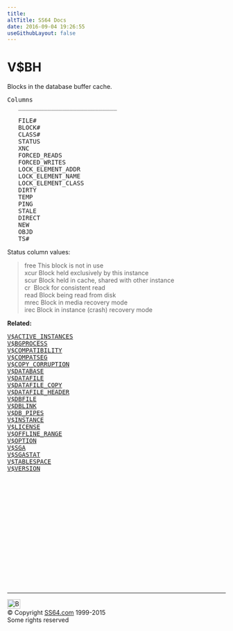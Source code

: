 ```yaml
---
title:
altTitle: SS64 Docs
date: 2016-09-04 19:26:55
useGithubLayout: false
---
```

<!-- #BeginLibraryItem "/Library/head_orav.lbi" --><!-- #EndLibraryItem --><h1>V$BH </h1>  
 <p> Blocks in the database buffer cache. </p> 
 
<pre>Columns
   ___________________________
 
   FILE#
   BLOCK#
   CLASS#
   STATUS
   XNC
   FORCED_READS
   FORCED_WRITES
   LOCK_ELEMENT_ADDR
   LOCK_ELEMENT_NAME
   LOCK_ELEMENT_CLASS
   DIRTY
   TEMP
   PING
   STALE
   DIRECT
   NEW
   OBJD
   TS#
</pre>
<p>Status column values:</p>
<blockquote>
<p> <span class="code">free</span> This block is not in use<br>
<span class="code">xcur</span> Block held exclusively by this instance<br>
<span class="code">scur</span> Block held in cache, shared with other instance<br>
<span class="code">cr</span> &nbsp;Block for consistent read<br>
<span class="code">read</span> Block being read from disk<br>
<span class="code">mrec</span> Block in media recovery mode<br>
<span class="code">irec</span> Block in instance (crash) recovery mode </p>
</blockquote>
<p><b>Related:</b></p>
<pre><a href="V$ACTIVE_INSTANCES.html">V$ACTIVE_INSTANCES</a> 
<a href="V$BGPROCESS.html">V$BGPROCESS</a> 
<a href="V$COMPATIBILITY.html">V$COMPATIBILITY</a> 
<a href="V$COMPATSEG.html">V$COMPATSEG</a> 
<a href="V$COPY_CORRUPTION.html">V$COPY_CORRUPTION</a> 
<a href="V$DATABASE.html">V$DATABASE</a> 
<a href="V$DATAFILE.html">V$DATAFILE</a> 
<a href="V$DATAFILE_COPY.html">V$DATAFILE_COPY</a> 
<a href="V$DATAFILE_HEADER.html">V$DATAFILE_HEADER</a> 
<a href="V$DBFILE.html">V$DBFILE</a> 
<a href="V$DBLINK.html">V$DBLINK</a> 
<a href="V$DB_PIPES.html">V$DB_PIPES</a> 
<a href="V$INSTANCE.html">V$INSTANCE</a> 
<a href="V$LICENSE.html">V$LICENSE</a> 
<a href="V$OFFLINE_RANGE.html">V$OFFLINE_RANGE</a> 
<a href="V$OPTION.html">V$OPTION</a> 
<a href="V$SGA.html">V$SGA</a> 
<a href="V$SGASTAT.html">V$SGASTAT</a> 
<a href="V$TABLESPACE.html">V$TABLESPACE</a> 
<a href="V$VERSION.html">V$VERSION</a></pre><!-- #BeginLibraryItem "/Library/foot_orad.lbi" --><p>
<!-- oracle-footer -->
<ins class="adsbygoogle" style="display:inline-block;width:300px;height:250px" data-ad-client="ca-pub-6140977852749469" data-ad-slot="4275490898"></ins>
<script>
(adsbygoogle = window.adsbygoogle || []).push({});
</script></p>
<hr>
<div id="bl" class="footer"><a href="V$BH.html#"><img src="../images/top.png" width="30" height="22" alt="Back to the Top"></a></div>
<div id="br" class="footer, tagline">© Copyright <a href="../index.html">SS64.com</a> 1999-2015<br>
Some rights reserved</div>
<!-- #EndLibraryItem -->

